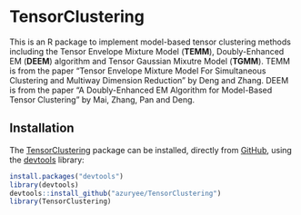 
<!-- README.md is generated from README.Rmd. Please edit that file -->

TensorClustering
================

<!-- badges: start -->
<!-- badges: end -->

This is an R package to implement model-based tensor clustering methods
including the Tensor Envelope Mixture Model (**TEMM**), Doubly-Enhanced
EM (**DEEM**) algorithm and Tensor Gaussian Mixutre Model (**TGMM**).
TEMM is from the paper “Tensor Envelope Mixture Model For Simultaneous
Clustering and Multiway Dimension Reduction” by Deng and Zhang. DEEM is
from the paper “A Doubly-Enhanced EM Algorithm for Model-Based Tensor
Clustering” by Mai, Zhang, Pan and Deng.

Installation
------------

The [TensorClustering](https://github.com/azuryee/TensorClustering)
package can be installed, directly from [GitHub](https://github.com/),
using the [devtools](https://cran.r-project.org/web/packages/devtools/)
library:

``` r
install.packages("devtools")
library(devtools)
devtools::install_github("azuryee/TensorClustering")
library(TensorClustering)
```
